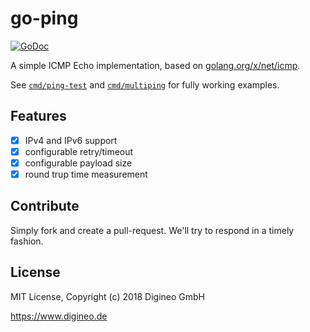 # go-ping

[![GoDoc](https://godoc.org/github.com/digineo/go-ping?status.svg)](https://godoc.org/github.com/digineo/go-ping)

A simple ICMP Echo implementation, based on [golang.org/x/net/icmp][net-icmp].

See [`cmd/ping-test`][cmd-ping] and [`cmd/multiping`][multiping] for
fully working examples.

[net-icmp]: https://godoc.org/golang.org/x/net/icmp
[cmd-ping]: https://github.com/digineo/go-ping/cmd/ping-test
[multiping]: https://github.com/digineo/go-ping/cmd/multiping

## Features

- [x] IPv4 and IPv6 support
- [x] configurable retry/timeout
- [x] configurable payload size
- [x] round trup time measurement

## Contribute

Simply fork and create a pull-request. We'll try to respond in a timely
fashion.

## License

MIT License, Copyright (c) 2018 Digineo GmbH

<https://www.digineo.de>
